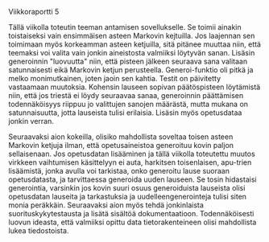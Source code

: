 Viikkoraportti 5

Tällä viikolla toteutin teeman antamisen sovellukselle. Se toimii ainakin toistaiseksi vain ensimmäisen asteen Markovin kejtuilla. Jos laajennan sen toimimaan myös korkeamman asteen ketjuilla, sitä pitänee muuttaa niin, että teemaksi voi valita vain jonkin aineistosta valmiiksi löytyvän sanan. Lisäsin generoinnin "luovuutta" niin, että pisteen jälkeen seuraava sana valitaan satunnaisesti eikä Markovin ketjun perusteella. Generoi-funktio oli pitkä ja melko monimutkainen, joten jaoin sen kahtia. Testit on päivitetty vastaamaan muutoksia. Kohensin lauseen sopivan päätöspisteen löytämistä niin, että jos triestä ei löydy seuraavaa sanaa, generoinnin päättämisen todennäköisyys riippuu jo valittujen sanojen määrästä, mutta mukana on satunnaisuutta, jotta lauseista tulisi erilaisia. Lisäsin myös opetusdataa jonkin verran.

Seuraavaksi aion kokeilla, olisiko mahdollista soveltaa toisen asteen Markovin ketjuja ilman, että opetusaineistoa generoituu kovin paljon sellaisenaan. Jos opetusdatan lisääminen ja tällä viikolla toteutettu muutos virkkeen vaihtumisen käsittelyyn ei auta, harkitsen toisenlaisen, apu-trien lisäämistä, jonka avulla voi tarkistaa, onko generoitu lause suoraan opetusdatasta, ja tarvittaessa generoida uuden lauseen. Se tosin hidastaisi generointia, varsinkin jos kovin suuri osuus generoiduista lauseista olisi opetusdatan lauseita ja tarkastuksia ja uudelleengenerointeja tulisi siten monia peräkkäin. Seuraavaksi aion myös tehdä jonkinlaista suorituskykytestausta ja lisätä sisältöä dokumentaatioon. Todennäköisesti luovun ideasta, että valmiiksi opittu data tietorakenteineen olisi mahdollista lukea tiedostoista.